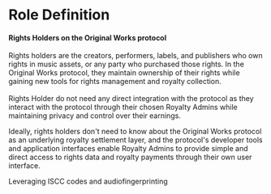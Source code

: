 # Role Definition

#### Rights Holders on the Original Works protocol

Rights holders are the creators, performers, labels, and publishers who own rights in music assets, or any party who purchased those rights. In the Original Works protocol, they maintain ownership of their rights while gaining new tools for rights management and royalty collection. \
\
Rights Holder do not need any direct integration with the protocol as they interact with the protocol through their chosen Royalty Admins while maintaining privacy and control over their earnings.

Ideally, rights holders don't need to know about the Original Works protocol as an underlying royalty settlement layer, and the protocol's developer tools and application interfaces enable Royalty Admins to provide simple and direct access to rights data and royalty payments through their own user interface.&#x20;

Leveraging ISCC codes and audiofingerprinting&#x20;
